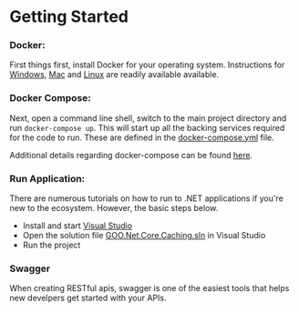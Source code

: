 # Getting Started

### Docker:

First things first, install Docker for your operating system. Instructions for [Windows](https://docs.docker.com/docker-for-windows/install/), [Mac](https://docs.docker.com/docker-for-mac/install/) and [Linux](https://docs.docker.com/docker-for-mac/install/) are readily available available.

### Docker Compose:

Next, open a command line shell, switch to the main project directory and run `docker-compose up`. This will start up all the backing services required for the code to run. These are defined in the [docker-compose.yml](../src/docker-compose.yml) file.

Additional details regarding docker-compose can be found [here](https://docs.docker.com/compose/).

### Run Application:

There are numerous tutorials on how to run to .NET applications if you're new to the ecosystem. However, the basic steps below.

- Install and start [Visual Studio](https://docs.microsoft.com/en-us/visualstudio/install/install-visual-studio)
- Open the solution file [GOO.Net.Core.Caching.sln](../src/GOO.Net.Core.Caching.sln) in Visual Studio
- Run the project

### Swagger

When creating RESTful apis, swagger is one of the easiest tools that helps new develpers get started with your APIs.











